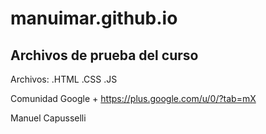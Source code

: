 # manuimar.github.io


Archivos de prueba del curso
-------

Archivos:
.HTML
.CSS
.JS

Comunidad Google + https://plus.google.com/u/0/?tab=mX

Manuel Capusselli
